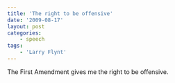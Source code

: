 ```yaml
---
title: 'The right to be offensive'
date: '2009-08-17'
layout: post
categories:
    - speech
tags:
    - 'Larry Flynt'
---
```


The First Amendment gives me the right to be offensive.